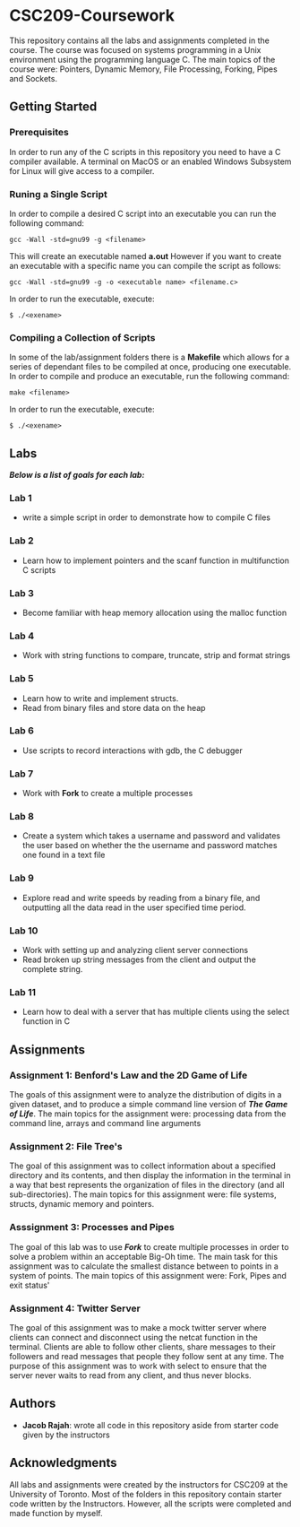 # CSC209-Coursework
This repository contains all the labs and assignments completed in the course. The course was focused on 
systems programming in a Unix environment using the programming language C. The main topics of the course were: Pointers, Dynamic Memory, File Processing, Forking, Pipes and Sockets.

## Getting Started

### Prerequisites
In order to run any of the C scripts in this repository you need to have a C compiler available. A terminal on MacOS or 
an enabled Windows Subsystem for Linux will give access to a compiler.

### Runing a Single Script
In order to compile a desired C script into an executable you can run the following command:
```
gcc -Wall -std=gnu99 -g <filename>
```
This will create an executable named **a.out**
However if you want to create an executable with a specific name you can compile the script as follows:
```
gcc -Wall -std=gnu99 -g -o <executable name> <filename.c>
```
In order to run the executable, execute:
```
$ ./<exename>
```

### Compiling a Collection of Scripts
In some of the lab/assignment folders there is a **Makefile** which allows for a series of dependant files to 
be compiled at once, producing one executable. In order to compile and produce an executable, run the following command:
```
make <filename>
```
In order to run the executable, execute:
```
$ ./<exename>
```

## Labs
***Below is a list of goals for each lab:***
### Lab 1
* write a simple script in order to demonstrate how to compile C files
### Lab 2
* Learn how to implement pointers and the scanf function in multifunction C scripts
### Lab 3
* Become familiar with heap memory allocation using the malloc function
### Lab 4
* Work with string functions to compare, truncate, strip and format strings
### Lab 5
* Learn how to write and implement structs.
* Read from binary files and store data on the heap
### Lab 6
* Use scripts to record interactions with gdb, the C debugger
### Lab 7
* Work with **Fork** to create a multiple processes
### Lab 8
* Create a system which takes a username and password and validates the user based on whether the the username and password
matches one found in a text file
### Lab 9
* Explore read and write speeds by reading from a binary file, and outputting all the data read in the user specified time
period.
### Lab 10
* Work with setting up and analyzing client server connections
* Read broken up string messages from the client and output the complete string.
### Lab 11
* Learn how to deal with a server that has multiple clients using the select function in C

## Assignments
### Assignment 1: Benford's Law and the 2D Game of Life
The goals of this assignment were to analyze the distribution of digits in a given dataset, and to produce a simple command line version of ***The Game of Life***. The main topics for the assignment were: processing data from the command line, arrays and command line arguments

### Assignment 2: File Tree's
The goal of this assignment was to collect information about a specified directory and its contents, and then display the information in the terminal in a way that best represents the organization of files in the directory (and all sub-directories). The main topics for this assignment were: file systems, structs, dynamic memory and pointers.

### Asssignment 3: Processes and Pipes
The goal of this lab was to use ***Fork*** to create multiple processes in order to solve a problem within an acceptable 
Big-Oh time. The main task for this assignment was to calculate the smallest distance between to points in a system of points.
The main topics of this assignment were: Fork, Pipes and exit status'

### Assignment 4: Twitter Server
The goal of this assignment was to make a mock twitter server where clients can connect and disconnect using the netcat function in the terminal. Clients are able to follow other clients, share messages to their followers and read messages that people they follow sent at any time. The purpose of this assignment was to work with select to ensure that the server never waits to read from any client, and thus never blocks. 

## Authors
* **Jacob Rajah**: wrote all code in this repository aside from starter code given by the instructors

## Acknowledgments
All labs and assignments were created by the instructors for CSC209 at the University of Toronto. Most of the folders in this 
repository contain starter code written by the Instructors. However, all the scripts were completed and made function by myself.
